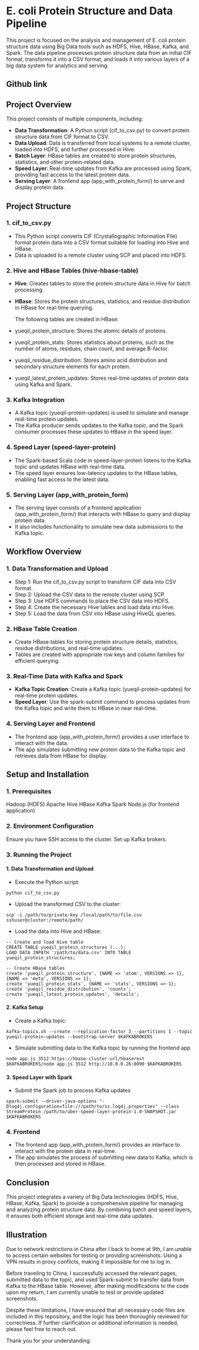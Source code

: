 # E. coli Protein Structure and Data Pipeline

This project is focused on the analysis and management of E. coli protein structure data using Big Data tools such as HDFS, Hive, HBase, Kafka, and Spark. The data pipeline processes protein structure data from an initial CIF format, transforms it into a CSV format, and loads it into various layers of a big data system for analytics and serving.

## Github link

## Project Overview
This project consists of multiple components, including:

- **Data Transformation**: A Python script (cif_to_csv.py) to convert protein structure data from CIF format to CSV.
- **Data Upload**: Data is transferred from local systems to a remote cluster, loaded into HDFS, and further processed in Hive.
- **Batch Layer**: HBase tables are created to store protein structures, statistics, and other protein-related data.
- **Speed Layer**: Real-time updates from Kafka are processed using Spark, providing fast access to the latest protein data.
- **Serving Layer**: A frontend app (app_with_protein_form/) to serve and display protein data.

## Project Structure 
### 1. **cif_to_csv.py**
- This Python script converts CIF (Crystallographic Information File) format protein data into a CSV format suitable for loading into Hive and HBase.
- Data is uploaded to a remote cluster using SCP and placed into HDFS.

### 2. **Hive and HBase Tables (hive-hbase-table)**
- **Hive**: Creates tables to store the protein structure data in Hive for batch processing.
- **HBase**: Stores the protein structures, statistics, and residue distribution in HBase for real-time querying.

  The following tables are created in HBase:
- yueqil_protein_structure: Stores the atomic details of proteins.
- yueqil_protein_stats: Stores statistics about proteins, such as the number of atoms, residues, chain count, and average B-factor.
- yueqil_residue_distribution: Stores amino acid distribution and secondary structure elements for each protein.
- yueqil_latest_protein_updates: Stores real-time updates of protein data using Kafka and Spark.

### 3. **Kafka Integration**
- A Kafka topic (yueqil-protein-updates) is used to simulate and manage real-time protein updates.
- The Kafka producer sends updates to the Kafka topic, and the Spark consumer processes these updates to HBase in the speed layer.

### 4. **Speed Layer (speed-layer-protein)**
- The Spark-based Scala code in speed-layer-protein listens to the Kafka topic and updates HBase with real-time data.
- The speed layer ensures low-latency updates to the HBase tables, enabling fast access to the latest data.

### 5. **Serving Layer (app_with_protein_form)**
- The serving layer consists of a frontend application (app_with_protein_form/) that interacts with HBase to query and display protein data.
- It also includes functionality to simulate new data submissions to the Kafka topic.

## Workflow Overview
### 1. Data Transformation and Upload
- Step 1: Run the cif_to_csv.py script to transform CIF data into CSV format.
- Step 2: Upload the CSV data to the remote cluster using SCP.
- Step 3: Use HDFS commands to place the CSV data into HDFS.
- Step 4: Create the necessary Hive tables and load data into Hive.
- Step 5: Load the data from CSV into HBase using HiveQL queries.

### 2. HBase Table Creation
- Create HBase tables for storing protein structure details, statistics, residue distributions, and real-time updates.
- Tables are created with appropriate row keys and column families for efficient querying.

### 3. Real-Time Data with Kafka and Spark
- **Kafka Topic Creation**: Create a Kafka topic (yueqil-protein-updates) for real-time protein updates.
- **Speed Layer**: Use the spark-submit command to process updates from the Kafka topic and write them to HBase in near real-time.

### 4. Serving Layer and Frontend
- The frontend app (app_with_protein_form/) provides a user interface to interact with the data.
- The app simulates submitting new protein data to the Kafka topic and retrieves data from HBase for display.

## Setup and Installation
### 1. Prerequisites
Hadoop (HDFS)
Apache Hive
HBase
Kafka
Spark
Node.js (for frontend application)

### 2. Environment Configuration
Ensure you have SSH access to the cluster.
Set up Kafka brokers.

### 3. Running the Project
#### 1. Data Transformation and Upload

- Execute the Python script:
```
python cif_to_csv.py
```

- Upload the transformed CSV to the cluster:
```
scp -i /path/to/private-key /local/path/to/file.csv sshuser@cluster:/remote/path/

```
- Load the data into Hive and HBase:
```
-- Create and load Hive table
CREATE TABLE yueqil_protein_structures (...);
LOAD DATA INPATH '/path/to/data.csv' INTO TABLE yueqil_protein_structures;

-- Create HBase tables
create 'yueqil_protein_structure', {NAME => 'atom', VERSIONS => 1}, {NAME => 'meta', VERSIONS => 1};
create 'yueqil_protein_stats', {NAME => 'stats', VERSIONS => 1};
create 'yueqil_residue_distribution', 'counts';
create 'yueqil_latest_protein_updates', 'details';
```

#### 2. Kafka Setup
- Create a Kafka topic:
```
kafka-topics.sh --create --replication-factor 3 --partitions 1 --topic yueqil-protein-updates --bootstrap-server $KAFKABROKERS
```
- Simulate submitting data to the Kafka topic by running the frontend app
```
node app.js 3512 https://hbase-cluster-url/hbaserest $KAFKABROKERS/node app.js 3512 http://10.0.0.26:8090 $KAFKABROKERS
```
#### 3. Speed Layer with Spark
- Submit the Spark job to process Kafka updates
```
spark-submit --driver-java-options "-Dlog4j.configuration=file:///path/to/ss.log4j.properties" --class StreamProtein /path/to/uber-speed-layer-protein-1.0-SNAPSHOT.jar $KAFKABROKERS
```



### 4. Frontend
- The frontend app (app_with_protein_form/) provides an interface to interact with the protein data in real-time.
- The app simulates the process of submitting new data to Kafka, which is then processed and stored in HBase.

## Conclusion
This project integrates a variety of Big Data technologies (HDFS, Hive, HBase, Kafka, Spark) to provide a comprehensive pipeline for managing and analyzing protein structure data. By combining batch and speed layers, it ensures both efficient storage and real-time data updates.

## Illustration
Due to network restrictions in China after I back to home at 9th, I am unable to access certain websites for testing or providing screenshots. Using a VPN results in proxy conflicts, making it impossible for me to log in.

Before traveling to China, I successfully accessed the relevant pages, submitted data to the topic, and used Spark-submit to transfer data from Kafka to the HBase table. However, after making modifications to the code upon my return, I am currently unable to test or provide updated screenshots.

Despite these limitations, I have ensured that all necessary code files are included in this repository, and the logic has been thoroughly reviewed for correctness. If further clarification or additional information is needed, please feel free to reach out.

Thank you for your understanding.






